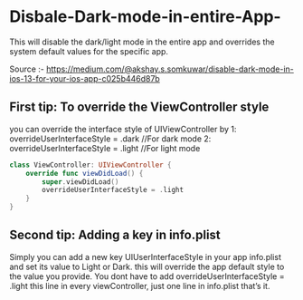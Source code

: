 # Disbale-Dark-mode-in-entire-App-
This will disable the dark/light mode in the entire app and overrides the system default values for the specific app.

Source :- 
https://medium.com/@akshay.s.somkuwar/disable-dark-mode-in-ios-13-for-your-ios-app-c025b446d87b

## First tip: To override the ViewController style
you can override the interface style of UIViewController by
1: overrideUserInterfaceStyle = .dark //For dark mode
2: overrideUserInterfaceStyle = .light //For light mode

```swift
class ViewController: UIViewController {
    override func viewDidLoad() {
        super.viewDidLoad()
        overrideUserInterfaceStyle = .light    
    }
}
```

## Second tip: Adding a key in info.plist
Simply you can add a new key UIUserInterfaceStyle in your app info.plist and set its value to Light or Dark. this will override the app default style to the value you provide.
You dont have to add overrideUserInterfaceStyle = .light this line in every viewController, just one line in info.plist that’s it.
